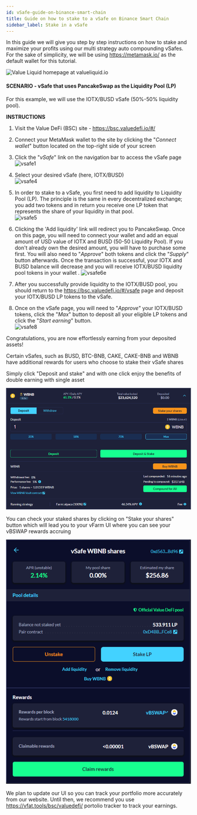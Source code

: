 ```yaml
---
id: vSafe-guide-on-binance-smart-chain
title: Guide on how to stake to a vSafe on Binance Smart Chain
sidebar_label: Stake in a vSafe
---
```


In this guide we will give you step by step instructions on how to stake and maximize your profits using our multi strategy auto compounding vSafes. For the sake of simplicity, we will be using https://metamask.io/ as the default wallet for this tutorial.  

![Value Liquid homepage at valueliquid.io](img/seperator.png)

#### SCENARIO - vSafe that uses PancakeSwap as the Liquidity Pool (LP)  

For this example, we will use the IOTX/BUSD vSafe (50%-50% liquidity pool).  

**INSTRUCTIONS**  

1. Visit the Value DeFi (BSC) site - https://bsc.valuedefi.io/#/  

2. Connect your MetaMask wallet to the site by clicking the "_Connect wallet_" button located on the top-right side of your screen  

3. Click the "_vSafe_" link on the navigation bar to access the vSafe page  
![vsafe1](https://user-images.githubusercontent.com/78454114/110883853-b9030980-82a9-11eb-9a28-8cc8bd06f35e.png)

4. Select your desired vSafe (here, IOTX/BUSD)  
![vsafe4](https://user-images.githubusercontent.com/78454114/110884015-fa93b480-82a9-11eb-94fc-60cb150b5329.png)

5. In order to stake to a vSafe, you first need to add liquidity to Liquidity Pool (LP). The principle is the same in every decentralized exchange; you add two tokens and in return you receive one LP token that represents the share of your liquidity in that pool.  
![vsafe5](https://user-images.githubusercontent.com/78454114/110884213-5f4f0f00-82aa-11eb-99dd-e07b8670a120.png)

6. Clicking the 'Add liquidity' link will redirect you to PancakeSwap. Once on this page, you will need to connect your wallet and add an equal amount of USD value of IOTX and BUSD (50-50 Liquidity Pool). If you don't already own the desired amount, you will have to purchase some first. You will also need to "_Approve_" both tokens and click the "_Supply_" button afterwards. Once the transaction is successful, your IOTX and BUSD balance will decrease and you will receive IOTX/BUSD liquidity pool tokens in your wallet .
![vsafe6e](https://user-images.githubusercontent.com/78454114/110886911-ffa73280-82ae-11eb-813b-1ae5f1edeb06.png)

7. After you successfully provide liquidity to the IOTX/BUSD pool, you should return to the https://bsc.valuedefi.io/#/vsafe page and deposit your IOTX/BUSD LP tokens to the vSafe.  

8. Once on the vSafe page, you will need to "_Approve_" your IOTX/BUSD tokens, click the "_Max_" button to deposit all your eligible LP tokens and click the "_Start earning_" button.  
![vsafe8](https://user-images.githubusercontent.com/78454114/110885230-18621900-82ac-11eb-99f7-3b84a910374e.png)  

Congratulations, you are now effortlessly earning from your deposited assets!  

Certain vSafes, such as BUSD, BTC-BNB, CAKE, CAKE-BNB and WBNB have additional rewards for users who choose to stake their vSafe shares

Simply click "Deposit and stake" and with one click enjoy the benefits of double earning with single asset

![vsafe9](img/vSafe8.png)

You can check your staked shares by clicking on "Stake your shares" button which will lead you to your vFarm UI where you can see your vBSWAP rewards accruing

![vsafe10](img/vSafe9.png)

We plan to update our UI so you can track your portfolio more accurately from our website. Until then, we recommend you use https://vfat.tools/bsc/valuedefi/ portolio tracker to track your earnings.  
